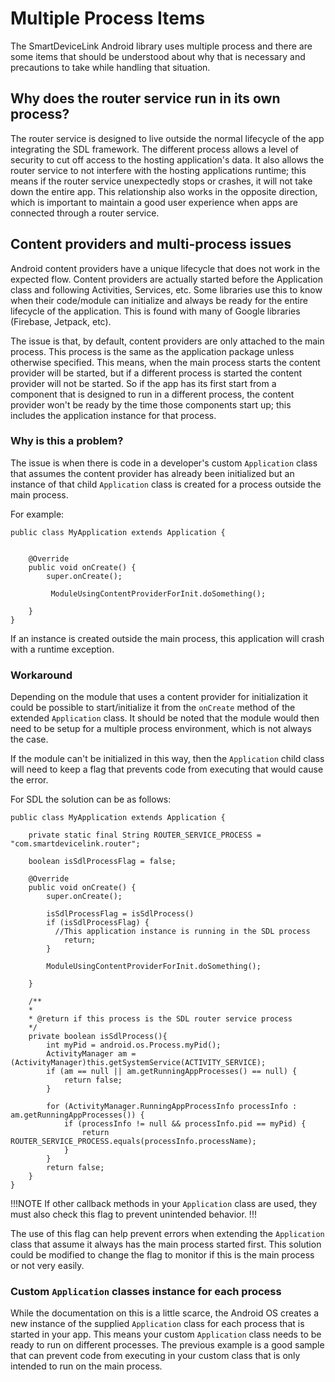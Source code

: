 # Multiple Process Items

The SmartDeviceLink Android library uses multiple process and there are some items that should be understood about why that is necessary and precautions to take while handling that situation. 

## Why does the router service run in its own process?

The router service is designed to live outside the normal lifecycle of the app integrating the SDL framework. The different process allows a level of security to cut off access to the hosting application's data. It also allows the router service to not interfere with the hosting applications runtime; this means if the router service unexpectedly stops or crashes, it will not take down the entire app. This relationship also works in the opposite direction, which is important to maintain a good user experience when apps are connected through a router service.

## Content providers and multi-process issues

Android content providers have a unique lifecycle that does not work in the expected flow. Content providers are actually started before the Application class and following Activities, Services, etc. Some libraries use this to know when their code/module can initialize and always be ready for the entire lifecycle of the application. This is found with many of Google libraries (Firebase, Jetpack, etc).

The issue is that, by default, content providers are only attached to the main process. This process is the same as the application package unless otherwise specified. This means, when the main process starts the content provider will be started, but if a different process is started the content provider will not be started. So if the app has its first start from a component that is designed to run in a different process, the content provider won't be ready by the time those components start up; this includes the application instance for that process. 

### Why is this a problem?

The issue is when there is code in a developer's custom `Application` class that assumes the content provider has already been initialized but an instance of that child `Application` class is created for a process outside the main process.

For example:

```
public class MyApplication extends Application {


    @Override
    public void onCreate() {
        super.onCreate();
        
         ModuleUsingContentProviderForInit.doSomething();

    }
}

```

If an instance is created outside the main process, this application will crash with a runtime exception. 

### Workaround

Depending on the module that uses a content provider for initialization it could be possible to start/initialize it from the `onCreate` method of the extended `Application` class. It should be noted that the module would then need to be setup for a multiple process environment, which is not always the case.

If the module can't be initialized in this way, then the `Application` child class will need to keep a flag that prevents code from executing that would cause the error. 

For SDL the solution can be as follows:

```
public class MyApplication extends Application {

    private static final String ROUTER_SERVICE_PROCESS = "com.smartdevicelink.router";
    
    boolean isSdlProcessFlag = false;
    
    @Override
    public void onCreate() {
        super.onCreate();
        
        isSdlProcessFlag = isSdlProcess()
        if (isSdlProcessFlag) {
          //This application instance is running in the SDL process
        	return;
        }
        
        ModuleUsingContentProviderForInit.doSomething();

    }
    
    /**
    *
    * @return if this process is the SDL router service process
    */
    private boolean isSdlProcess(){
        int myPid = android.os.Process.myPid();
        ActivityManager am = (ActivityManager)this.getSystemService(ACTIVITY_SERVICE);
        if (am == null || am.getRunningAppProcesses() == null) {
            return false;
        }
        
        for (ActivityManager.RunningAppProcessInfo processInfo : am.getRunningAppProcesses()) {
            if (processInfo != null && processInfo.pid == myPid) {
                return ROUTER_SERVICE_PROCESS.equals(processInfo.processName);
            }
        }
        return false;
    }
}

```

!!!NOTE
If other callback methods in your `Application` class are used, they must also check this flag to prevent unintended behavior.
!!!

The use of this flag can help prevent errors when extending the `Application` class that assume it always has the main process started first. This solution could be modified to change the flag to monitor if this is the main process or not very easily. 


### Custom `Application` classes instance for each process

While the documentation on this is a little scarce, the Android OS creates a new instance of the supplied `Application` class for each process that is started in your app. This means your custom `Application` class needs to be ready to run on different processes. The previous example is a good sample that can prevent code from executing in your custom class that is only intended to run on the main process. 